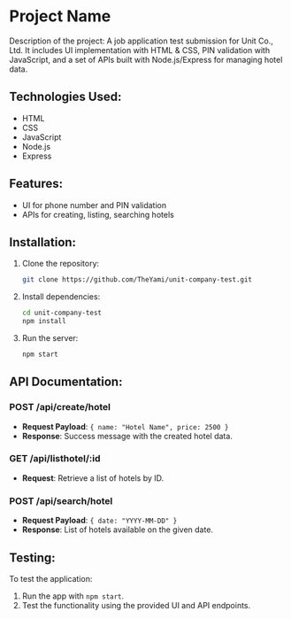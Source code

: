 # Project Name

Description of the project: A job application test submission for Unit Co., Ltd. It includes UI implementation with HTML & CSS, PIN validation with JavaScript, and a set of APIs built with Node.js/Express for managing hotel data.

## Technologies Used:
- HTML
- CSS
- JavaScript
- Node.js
- Express

## Features:
- UI for phone number and PIN validation
- APIs for creating, listing, searching hotels

## Installation:
1. Clone the repository:
    ```bash
    git clone https://github.com/TheYami/unit-company-test.git
    ```

2. Install dependencies:
    ```bash
    cd unit-company-test
    npm install
    ```

3. Run the server:
    ```bash
    npm start
    ```

## API Documentation:
### POST /api/create/hotel
- **Request Payload**: `{ name: "Hotel Name", price: 2500 }`
- **Response**: Success message with the created hotel data.

### GET /api/listhotel/:id
- **Request**: Retrieve a list of hotels by ID.

### POST /api/search/hotel
- **Request Payload**: `{ date: "YYYY-MM-DD" }`
- **Response**: List of hotels available on the given date.

## Testing:
To test the application:
1. Run the app with `npm start`.
2. Test the functionality using the provided UI and API endpoints.

